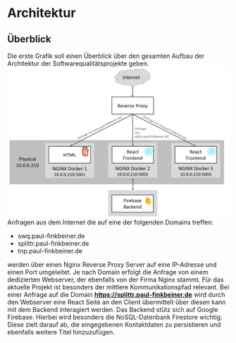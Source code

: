 # Architektur
## Überblick
Die erste Grafik soll einen Überblick über den gesamten Aufbau der Architektur der 
Softwarequalitätsprojekte geben.
<img src="../docs/assets/architecture_2.png"
     alt="Architecture"/>
Anfragen aus dem Internet die auf eine der folgenden Domains treffen:
* swq.paul-finkbeiner.de
* splittr.paul-finkbeiner.de
* tnp.paul-finkbeiner.de

werden über einen Nginx Reverse Proxy Server auf eine IP-Adresse und einen Port umgeleitet.
Je nach Domain erfolgt die Anfrage von einem dedizierten Webserver, der ebenfalls von der Firma Nginx stammt. 
Für das aktuelle Projekt ist besonders der mittlere Kommunikationspfad relevant.
Bei einer Anfrage auf die Domain **https://splittr.paul-finkbeiner.de** wird durch den Webserver 
eine React Seite an den Client übermittelt über diesen kann mit dem Backend interagiert werden.
Das Backend stütz sich auf Google Firebase. Hierbei wird besonders die NoSQL-Datenbank Firestore wichtig. Diese zielt darauf ab, die eingegebenen Kontaktdaten zu persistieren und 
ebenfalls weitere Titel hinzuzufügen. 
